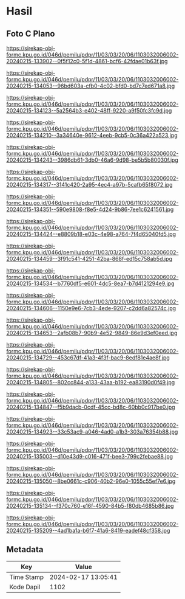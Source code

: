 # Hasil

## Foto C Plano

https://sirekap-obj-formc.kpu.go.id/046d/pemilu/pdpr/11/03/03/20/06/1103032006002-20240215-133902--0f5f12c0-5f1d-4861-bcf6-42fdae01b63f.jpg

https://sirekap-obj-formc.kpu.go.id/046d/pemilu/pdpr/11/03/03/20/06/1103032006002-20240215-134053--96bd603a-cfb0-4c02-bfd0-bd7c7ed671a8.jpg

https://sirekap-obj-formc.kpu.go.id/046d/pemilu/pdpr/11/03/03/20/06/1103032006002-20240215-134123--5a2564b3-e402-48ff-9220-a9f50fc3fc9d.jpg

https://sirekap-obj-formc.kpu.go.id/046d/pemilu/pdpr/11/03/03/20/06/1103032006002-20240215-134210--3a34640e-9612-4eeb-9cb5-0c36a422a523.jpg

https://sirekap-obj-formc.kpu.go.id/046d/pemilu/pdpr/11/03/03/20/06/1103032006002-20240215-134243--3986db61-3db0-46a6-9d98-be5b5b80030f.jpg

https://sirekap-obj-formc.kpu.go.id/046d/pemilu/pdpr/11/03/03/20/06/1103032006002-20240215-134317--3141c420-2a95-4ec4-a97b-5cafb65f8072.jpg

https://sirekap-obj-formc.kpu.go.id/046d/pemilu/pdpr/11/03/03/20/06/1103032006002-20240215-134351--590e9808-f8e5-4d24-9b86-7ee1c6241561.jpg

https://sirekap-obj-formc.kpu.go.id/046d/pemilu/pdpr/11/03/03/20/06/1103032006002-20240215-134424--e8809b18-e03c-4e98-a764-7f4d65040fd5.jpg

https://sirekap-obj-formc.kpu.go.id/046d/pemilu/pdpr/11/03/03/20/06/1103032006002-20240215-134459--3f91c541-4251-42ba-868f-ed15c758ab5d.jpg

https://sirekap-obj-formc.kpu.go.id/046d/pemilu/pdpr/11/03/03/20/06/1103032006002-20240215-134534--b7760df5-e601-4dc5-8ea7-b7d4121294e9.jpg

https://sirekap-obj-formc.kpu.go.id/046d/pemilu/pdpr/11/03/03/20/06/1103032006002-20240215-134606--1150e9e6-7cb3-4ede-9207-c2dd6a82574c.jpg

https://sirekap-obj-formc.kpu.go.id/046d/pemilu/pdpr/11/03/03/20/06/1103032006002-20240215-134653--2afb08b7-90b9-4e52-9849-86e9d3ef0eed.jpg

https://sirekap-obj-formc.kpu.go.id/046d/pemilu/pdpr/11/03/03/20/06/1103032006002-20240215-134729--453c67df-41a3-4f3f-bac9-8edf81e4ae8f.jpg

https://sirekap-obj-formc.kpu.go.id/046d/pemilu/pdpr/11/03/03/20/06/1103032006002-20240215-134805--802cc844-a133-43aa-b192-ea83190d0f49.jpg

https://sirekap-obj-formc.kpu.go.id/046d/pemilu/pdpr/11/03/03/20/06/1103032006002-20240215-134847--f5b9dacb-0cdf-45cc-bd8c-60bb0c917be0.jpg

https://sirekap-obj-formc.kpu.go.id/046d/pemilu/pdpr/11/03/03/20/06/1103032006002-20240215-134923--33c53ac9-a046-4ad0-a1b3-303a76354b88.jpg

https://sirekap-obj-formc.kpu.go.id/046d/pemilu/pdpr/11/03/03/20/06/1103032006002-20240215-135003--d10e43d9-c016-471f-bee3-799c2febae88.jpg

https://sirekap-obj-formc.kpu.go.id/046d/pemilu/pdpr/11/03/03/20/06/1103032006002-20240215-135050--8be0661c-c906-40b2-96e0-1055c55ef7e6.jpg

https://sirekap-obj-formc.kpu.go.id/046d/pemilu/pdpr/11/03/03/20/06/1103032006002-20240215-135134--f370c760-e16f-4590-84b5-f80db4685b86.jpg

https://sirekap-obj-formc.kpu.go.id/046d/pemilu/pdpr/11/03/03/20/06/1103032006002-20240215-135209--4ad1ba1a-b6f7-41a6-8419-eadef48cf358.jpg


## Metadata

| Key        | Value               |
| ---------- | ------------------- |
| Time Stamp | 2024-02-17 13:05:41 |
| Kode Dapil | 1102                |



